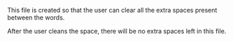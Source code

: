 This      file is created      so that the   user can clear      all the extra spaces       present   between the words.

After       the user    cleans the space,       there will    be no     extra     spaces    left in   this file.